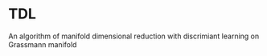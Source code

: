 # TDL
An algorithm of manifold dimensional reduction with discrimiant learning on Grassmann manifold
